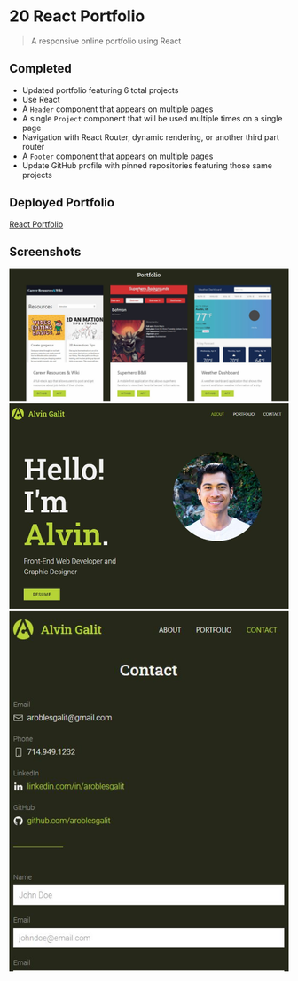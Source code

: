 # 20 React Portfolio
> A responsive online portfolio using React

## Completed

* Updated portfolio featuring 6 total projects
* Use React
* A `Header` component that appears on multiple pages
* A single `Project` component that will be used multiple times on a single page 
* Navigation with React Router, dynamic rendering, or another third part router
* A `Footer` component that appears on multiple pages
* Update GitHub profile with pinned repositories featuring those same projects

## Deployed Portfolio
[React Portfolio](https://aroblesgalit.github.io/20-react-portfolio/)

## Screenshots
![Portfolio Page Screenshot](./src/assets/images/portfolio-screenshot.JPG)
![About Page Screenshot](./src/assets/images/about-screenshot.JPG)
![Contact Page Screenshot](./src/assets/images/contact-screenshot.JPG)